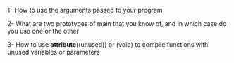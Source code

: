 1- How to use the arguments passed to your program

2- What are two prototypes of main that you know of, and in which case do you use one or the other

3- How to use __attribute__((unused)) or (void) to compile functions with unused variables or parameters
